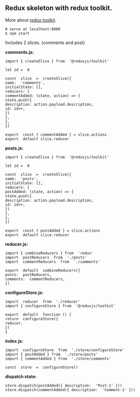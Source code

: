 ## Redux skeleton with redux toolkit.

More about [redux toolkit](https://redux-toolkit.js.org/).

    # serve at localhost:8000
    $ npm start

Includes 2 slices. (comments and post)

**comments.js:**

    import { createSlice } from  '@reduxjs/toolkit'

    let id =  0

    const  slice  =  createSlice({
    name:  'comments',
    initialState: [],
    reducers: {
    commentAdded: (state, action) => {
    state.push({
    description: action.payload.description,
    id: id++,
    })
    },
    },
    })

    export  const { commentAdded } = slice.actions
    export  default slice.reducer

**posts.js:**

    import { createSlice } from  '@reduxjs/toolkit'

    let id =  0

    const  slice  =  createSlice({
    name:  'posts',
    initialState: [],
    reducers: {
    postAdded: (state, action) => {
    state.push({
    description: action.payload.description,
    id: id++,
    })
    },
    },
    })

    export  const { postAdded } = slice.actions
    export  default slice.reducer

**reducer.js:**

    import { combineReducers } from  'redux'
    import  postReducers  from  './posts'
    import  commentReducers  from  './comments'

    export  default  combineReducers({
    posts:  postReducers,
    comments:  commentReducers,
    })

**configureStore.js:**

    import  reducer  from  './reducer'
    import { configureStore } from  '@reduxjs/toolkit'

    export  default  function () {
    return  configureStore({
    reducer,
    })
    }

**index.js:**

    import  configureStore  from  './store/configureStore'
    import { postAdded } from  './store/posts'
    import { commentAdded } from  './store/comments'

    const  store  =  configureStore()

**dispatch state:**

    store.dispatch(postAdded({ description:  'Post-1' }))
    store.dispatch(commentAdded({ description:  'Comment-1' }))
